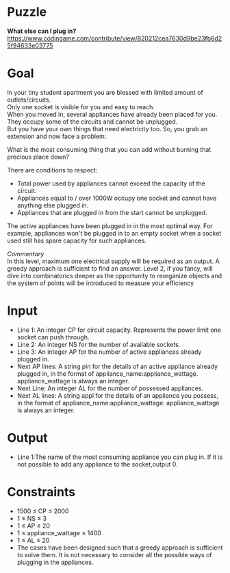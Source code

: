 # Puzzle
**What else can I plug in?** https://www.codingame.com/contribute/view/820212cea7630d9be23fb6d25f94633e03775

# Goal
In your tiny student apartment you are blessed with limited amount of outlets/circuits.  
Only one socket is visible for you and easy to reach.  
When you moved in, several appliances have already been placed for you. They occupy some of the circuits and cannot be unplugged.  
But you have your own things that need electricity too. So, you grab an extension and now face a problem:  

What is the most consuming thing that you can add without burning that precious place down?

There are conditions to respect:
- Total power used by appliances cannot exceed the capacity of the circuit.
- Appliances equal to / over 1000W occupy one socket and cannot have anything else plugged in.
- Appliances that are plugged in from the start cannot be unplugged.

The active appliances have been plugged in in the most optimal way. For example, appliances won't be plugged in to an empty socket when a socket used still has spare capacity for such appliances.

*Commentary*  
In this level, maximum one electrical supply will be required as an output. A greedy approach is sufficient to find an answer. Level 2, if you fancy, will dive into combinatorics deeper as the opportunity to reorganize objects and the system of points will be introduced to measure your efficiency

# Input
* Line 1: An integer CP for circuit capacity. Represents the power limit one socket can push through.
* Line 2: An integer NS for the number of available sockets.
* Line 3: An integer AP for the number of active appliances already plugged in.
* Next AP lines: A string pin for the details of an active appliance already plugged in, in the format of appliance_name:appliance_wattage. appliance_wattage is always an integer.
* Next Line: An integer AL for the number of possessed appliances.
* Next AL lines: A string appl for the details of an appliance you possess, in the format of appliance_name:appliance_wattage. appliance_wattage is always an integer.

# Output
* Line 1:The name of the most consuming appliance you can plug in. If it is not possible to add any appliance to the socket,output 0.

# Constraints
* 1500 ≤ CP ≤ 2000
* 1 ≤ NS ≤ 3
* 1 ≤ AP ≤ 20
* 1 ≤ appliance_wattage ≤ 1400
* 1 ≤ AL ≤ 20
* The cases have been designed such that a greedy approach is sufficient to solve them. It is not necessary to consider all the possible ways of plugging in the appliances.
